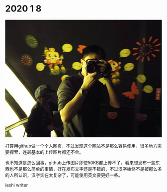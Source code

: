 # 2020 1 8
![image](https://github.com/ieshi02/ieshi02.github.io/blob/master/img/psb.jpg)
<p>打算用github做一个个人网页，不过发现这个网站不是那么容易使用，很多地方需要探索，连最基本的上传图片都还不会。</p>
<p>也不知道是怎么回事，github上传图片即使50KB都上传不了，看来想发布一些东西也不是那么简单的事情，好在发布文字还是不错的，不过汉字始终不是被那么多的人所认识，汉字实在太复杂了，可能使用英文要更好一些。</p>
<p>ieshi writer</p>

